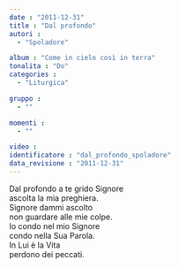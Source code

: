 ```yaml
---
date : "2011-12-31"
title : "Dal profondo"
autori : 
  - "Spoladore"

album : "Come in cielo così in terra"
tonalita : "Do"
categories : 
  - "Liturgica"

gruppo : 
  - ""

momenti : 
  - ""

video : 
identificatore : "dal_profondo_spoladore"
data_revisione : "2011-12-31"
---
```

  
  
Dal profondo a te grido Signore  
ascolta la mia preghiera.  
Signore dammi ascolto  
non guardare alle mie colpe.   
Io condo nel mio Signore  
condo nella Sua Parola.  
In Lui è la Vita   
perdono dei peccati.  
  
  
  
